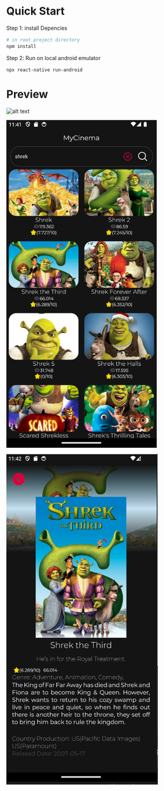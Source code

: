# Quick Start

Step 1: install Depencies

```bash
# in root project directory
npm install
```

Step 2: Run on local android emulator

```bash
npx react-native run-android
```

# Preview

![alt text](https://github.com/mwojcik123/movie-theme-mobile-app-React-Native-/blob/master/screen.PNG)

![alt text](https://github.com/mwojcik123/movie-theme-mobile-app-React-Native-/blob/master/screen2.PNG)

![alt text](https://github.com/mwojcik123/movie-theme-mobile-app-React-Native-/blob/master/screen3.PNG)
